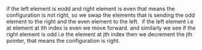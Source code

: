 if the left element is eodd and right element is even
that means the configuration is not right, so we swap the elements
that is sending the odd element to the right and the even element to the left.
​
if the left element i.e at element at ith index is even we move forward.
and similarly we see if the right element is odd i.e the element at jth index
then we decrement the jth pointer, that means the configuration is right.